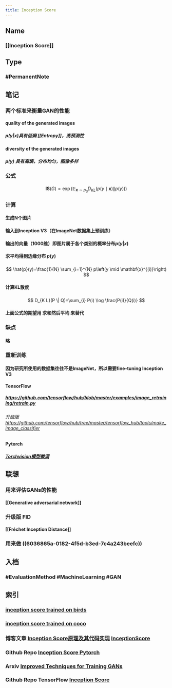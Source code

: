 ```yaml
---
title: Inception Score
---
```


## Name
### [[Inception Score]]
## Type
### #PermanentNote
## 笔记
### 两个标准来衡量GAN的性能
#### quality of the generated images
##### $p(y|x)$具有低熵 [[Entropy]]，高预测性
#### diversity of the generated images
##### $p(y)$ 具有高熵，分布均匀，图像多样
### 公式
####
$$
\mathbf{I S}(G)=\exp \left(\mathbb{E}_{\mathbf{x} \sim p_{g}} D_{K L}(p(y \mid \mathbf{x}) \| p(y))\right)
$$
### 计算
#### 生成N个图片
#### 输入到Inception V3（在ImageNet数据集上预训练）
#### 输出的向量（1000维）即图片属于各个类别的概率分布$p(y|x)$
#### 求平均得到边缘分布 $p(y)$
#####
$$
\hat{p}(y)=\frac{1}{N} \sum_{i=1}^{N} p\left(y \mid \mathbf{x}^{(i)}\right)
$$
#### 计算KL散度
#####
$$
D_{K L}(P \| Q)=\sum_{i} P(i) \log \frac{P(i)}{Q(i)}
$$
#### 上面公式的期望用 求和然后平均 来替代
### 缺点
#### 略
### 重新训练
#### 因为研究所使用的数据集往往不是ImageNet，所以需要fine-tuning Inception V3
#### TensorFlow
##### https://github.com/tensorflow/hub/blob/master/examples/image_retraining/retrain.py
###### 升级版 https://github.com/tensorflow/hub/tree/master/tensorflow_hub/tools/make_image_classifier
#### Pytorch
##### [Torchvision模型微调](https://pytorch.apachecn.org/docs/1.0/finetuning_torchvision_models_tutorial.html)
## 联想
### 用来评估GANs的性能
#### [[Generative adversarial network]]
### 升级版 FID
#### [[Fréchet Inception Distance]]
### 用来做 ((6036865a-0182-4f5d-b3ed-7c4a243beefc))
## 入档
### #EvaluationMethod #MachineLearning #GAN
## 索引
### [inception score trained on birds]()
### [inception score trained on coco](https://github.com/openai/improved-gan/tree/master/inception_score)
### 博客文章 [Inception Score原理及其代码实现](https://zhuanlan.zhihu.com/p/263652288) [InceptionScore](https://fx0809.gitee.io/2020/10/09/InceptionScore/)
### Github Repo [Inception Score Pytorch](https://github.com/sbarratt/inception-score-pytorch)
### Arxiv [Improved Techniques for Training GANs](https://arxiv.org/abs/1606.03498)
### Github Repo TensorFlow [Inception Score](https://github.com/tsc2017/Inception-Score)
